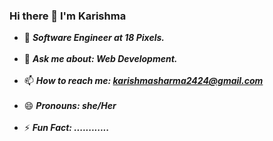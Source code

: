 ### Hi there 👋 I'm Karishma

<!--
**KarishmaSharma24/KarishmaSharma24** is a ✨ _special_ ✨ repository because its `README.md` (this file) appears on your GitHub profile.

<h1>I'm looking to find an opportunities and learning new technologies!<h1>-->

- 🔭 ***Software Engineer at 18 Pixels.***</br></br>
- 💬 ***Ask me about: Web Development.***</br></br>
- 📫 ***How to reach me: karishmasharma2424@gmail.com***</br></br>
- 😄 ***Pronouns: she/Her***</br></br>
- ⚡ ***Fun Fact: ............***</br></br>

